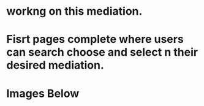 # workng on this mediation.
# Fisrt pages complete where users can search choose and select n their desired mediation.
# Images Below
